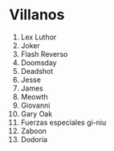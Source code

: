 
# Villanos

1. Lex Luthor
2. Joker
3. Flash Reverso
4. Doomsday
5. Deadshot
6. Jesse
7. James
8. Meowth
9. Giovanni
10. Gary Oak
11. Fuerzas especiales gi-niu
12. Zaboon
13. Dodoria
